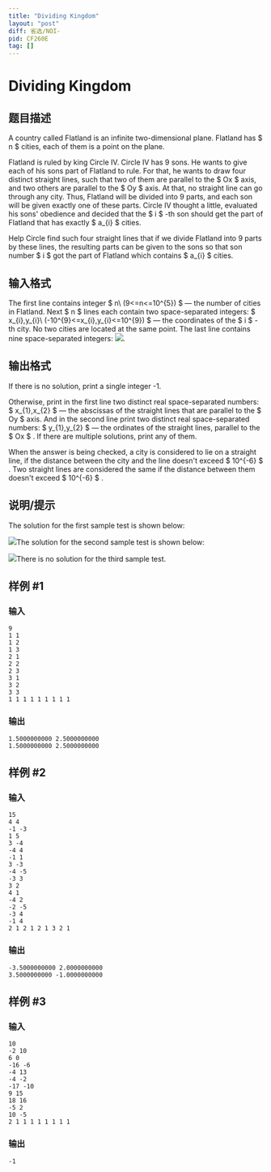 ```yaml
---
title: "Dividing Kingdom"
layout: "post"
diff: 省选/NOI-
pid: CF260E
tag: []
---
```


# Dividing Kingdom

## 题目描述

A country called Flatland is an infinite two-dimensional plane. Flatland has $ n $ cities, each of them is a point on the plane.

Flatland is ruled by king Circle IV. Circle IV has 9 sons. He wants to give each of his sons part of Flatland to rule. For that, he wants to draw four distinct straight lines, such that two of them are parallel to the $ Ox $ axis, and two others are parallel to the $ Oy $ axis. At that, no straight line can go through any city. Thus, Flatland will be divided into 9 parts, and each son will be given exactly one of these parts. Circle IV thought a little, evaluated his sons' obedience and decided that the $ i $ -th son should get the part of Flatland that has exactly $ a_{i} $ cities.

Help Circle find such four straight lines that if we divide Flatland into 9 parts by these lines, the resulting parts can be given to the sons so that son number $ i $ got the part of Flatland which contains $ a_{i} $ cities.

## 输入格式

The first line contains integer $ n\ (9<=n<=10^{5}) $ — the number of cities in Flatland. Next $ n $ lines each contain two space-separated integers: $ x_{i},y_{i}\ (-10^{9}<=x_{i},y_{i}<=10^{9}) $ — the coordinates of the $ i $ -th city. No two cities are located at the same point. The last line contains nine space-separated integers: ![](https://cdn.luogu.com.cn/upload/vjudge_pic/CF260E/8e882aa22699e3ae56d95dbb5dcc548b415f27bc.png).

## 输出格式

If there is no solution, print a single integer -1.

Otherwise, print in the first line two distinct real space-separated numbers: $ x_{1},x_{2} $ — the abscissas of the straight lines that are parallel to the $ Oy $ axis. And in the second line print two distinct real space-separated numbers: $ y_{1},y_{2} $ — the ordinates of the straight lines, parallel to the $ Ox $ . If there are multiple solutions, print any of them.

When the answer is being checked, a city is considered to lie on a straight line, if the distance between the city and the line doesn't exceed $ 10^{-6} $ . Two straight lines are considered the same if the distance between them doesn't exceed $ 10^{-6} $ .

## 说明/提示

The solution for the first sample test is shown below:

 ![](https://cdn.luogu.com.cn/upload/vjudge_pic/CF260E/f25dd1f6e7f7e19d7007bdb9da678c4a92207eda.png)The solution for the second sample test is shown below:

 ![](https://cdn.luogu.com.cn/upload/vjudge_pic/CF260E/cfb5bf22cb67c702c1b27adab1d86b1bf50d84b5.png)There is no solution for the third sample test.

## 样例 #1

### 输入

```
9
1 1
1 2
1 3
2 1
2 2
2 3
3 1
3 2
3 3
1 1 1 1 1 1 1 1 1

```

### 输出

```
1.5000000000 2.5000000000
1.5000000000 2.5000000000

```

## 样例 #2

### 输入

```
15
4 4
-1 -3
1 5
3 -4
-4 4
-1 1
3 -3
-4 -5
-3 3
3 2
4 1
-4 2
-2 -5
-3 4
-1 4
2 1 2 1 2 1 3 2 1

```

### 输出

```
-3.5000000000 2.0000000000
3.5000000000 -1.0000000000

```

## 样例 #3

### 输入

```
10
-2 10
6 0
-16 -6
-4 13
-4 -2
-17 -10
9 15
18 16
-5 2
10 -5
2 1 1 1 1 1 1 1 1

```

### 输出

```
-1

```

